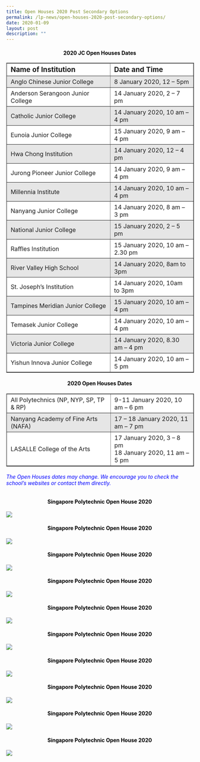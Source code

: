 ```yaml
---
title: Open Houses 2020 Post Secondary Options
permalink: /lp-news/open-houses-2020-post-secondary-options/
date: 2020-01-09
layout: post
description: ""
---
```

<h4 style="color:black" align="center">2020 JC Open Houses Dates</h4>

<table border="1" style="box-sizing: inherit; border-collapse: collapse; border-spacing: 0px; max-width: 100%;"><tbody style="box-sizing: inherit;"><tr style="box-sizing: inherit; background: rgb(255, 255, 255);"><td width="390" style="box-sizing: inherit; padding: 5px 10px;"><span style="box-sizing: inherit; font-size: 14pt;"><strong style="box-sizing: inherit; font-weight: bold;">Name of Institution</strong></span></td><td width="317" style="box-sizing: inherit; padding: 5px 10px;"><span style="box-sizing: inherit; font-size: 14pt;"><strong style="box-sizing: inherit; font-weight: bold;">Date and Time</strong></span></td></tr><tr style="box-sizing: inherit; background: rgb(230, 230, 230);"><td width="390" style="box-sizing: inherit; padding: 5px 10px;">Anglo Chinese Junior College</td><td width="317" style="box-sizing: inherit; padding: 5px 10px;">8 January 2020, 12 – 5pm</td></tr><tr style="box-sizing: inherit; background: rgb(255, 255, 255);"><td width="390" style="box-sizing: inherit; padding: 5px 10px;">Anderson Serangoon Junior College</td><td width="317" style="box-sizing: inherit; padding: 5px 10px;">14 January 2020, 2 – 7 pm</td></tr><tr style="box-sizing: inherit; background: rgb(230, 230, 230);"><td width="390" style="box-sizing: inherit; padding: 5px 10px;">Catholic Junior College</td><td width="317" style="box-sizing: inherit; padding: 5px 10px;">14 January 2020, 10 am – 4 pm</td></tr><tr style="box-sizing: inherit; background: rgb(255, 255, 255);"><td width="390" style="box-sizing: inherit; padding: 5px 10px;">Eunoia Junior College</td><td width="317" style="box-sizing: inherit; padding: 5px 10px;">15 January 2020, 9 am – 4 pm</td></tr><tr style="box-sizing: inherit; background: rgb(230, 230, 230);"><td width="390" style="box-sizing: inherit; padding: 5px 10px;">Hwa Chong Institution</td><td width="317" style="box-sizing: inherit; padding: 5px 10px;">14 January 2020, 12 – 4 pm</td></tr><tr style="box-sizing: inherit; background: rgb(255, 255, 255);"><td width="390" style="box-sizing: inherit; padding: 5px 10px;">Jurong Pioneer Junior College</td><td width="317" style="box-sizing: inherit; padding: 5px 10px;">14 January 2020, 9 am – 4 pm</td></tr><tr style="box-sizing: inherit; background: rgb(230, 230, 230);"><td width="390" style="box-sizing: inherit; padding: 5px 10px;">Millennia Institute</td><td width="317" style="box-sizing: inherit; padding: 5px 10px;">14 January 2020, 10 am – 4 pm</td></tr><tr style="box-sizing: inherit; background: rgb(255, 255, 255);"><td width="390" style="box-sizing: inherit; padding: 5px 10px;">Nanyang Junior College</td><td width="317" style="box-sizing: inherit; padding: 5px 10px;">14 January 2020, 8 am – 3 pm</td></tr><tr style="box-sizing: inherit; background: rgb(230, 230, 230);"><td width="390" style="box-sizing: inherit; padding: 5px 10px;">National Junior College</td><td width="317" style="box-sizing: inherit; padding: 5px 10px;">15 January 2020, 2 – 5 pm</td></tr><tr style="box-sizing: inherit; background: rgb(255, 255, 255);"><td width="390" style="box-sizing: inherit; padding: 5px 10px;">Raffles Institution</td><td width="317" style="box-sizing: inherit; padding: 5px 10px;">15 January 2020, 10 am – 2.30 pm</td></tr><tr style="box-sizing: inherit; background: rgb(230, 230, 230);"><td width="390" style="box-sizing: inherit; padding: 5px 10px;">River Valley High School</td><td width="317" style="box-sizing: inherit; padding: 5px 10px;">14 January 2020, 8am to 3pm</td></tr><tr style="box-sizing: inherit; background: rgb(255, 255, 255);"><td width="390" style="box-sizing: inherit; padding: 5px 10px;">St. Joseph’s Institution</td><td width="317" style="box-sizing: inherit; padding: 5px 10px;">14 January 2020, 10am to 3pm</td></tr><tr style="box-sizing: inherit; background: rgb(230, 230, 230);"><td width="390" style="box-sizing: inherit; padding: 5px 10px;">Tampines Meridian Junior College</td><td width="317" style="box-sizing: inherit; padding: 5px 10px;">15 January 2020, 10 am – 4 pm</td></tr><tr style="box-sizing: inherit; background: rgb(255, 255, 255);"><td width="390" style="box-sizing: inherit; padding: 5px 10px;">Temasek Junior College</td><td width="317" style="box-sizing: inherit; padding: 5px 10px;">14 January 2020, 10 am – 4 pm</td></tr><tr style="box-sizing: inherit; background: rgb(230, 230, 230);"><td width="390" style="box-sizing: inherit; padding: 5px 10px;">Victoria Junior College</td><td width="317" style="box-sizing: inherit; padding: 5px 10px;">14 January 2020, 8.30 am – 4 pm</td></tr><tr style="box-sizing: inherit; background: rgb(255, 255, 255);"><td width="390" style="box-sizing: inherit; padding: 5px 10px;">Yishun Innova Junior College</td><td width="317" style="box-sizing: inherit; padding: 5px 10px;">14 January 2020, 10 am – 5 pm</td></tr></tbody></table>

<h4 style="color:black" align="center">2020 Open Houses Dates</h4>

<table border="1" style="box-sizing: inherit; border-collapse: collapse; border-spacing: 0px; max-width: 100%;"><tbody style="box-sizing: inherit;"><tr style="box-sizing: inherit; background: rgb(255, 255, 255);"><td width="390" style="box-sizing: inherit; padding: 5px 10px;">All Polytechnics (NP, NYP, SP, TP &amp; RP)</td><td width="317" style="box-sizing: inherit; padding: 5px 10px;">9-11 January 2020, 10 am – 6 pm</td></tr><tr style="box-sizing: inherit; background: rgb(230, 230, 230);"><td width="390" style="box-sizing: inherit; padding: 5px 10px;">Nanyang Academy of Fine Arts (NAFA)</td><td width="317" style="box-sizing: inherit; padding: 5px 10px;">17 – 18 January 2020, 11 am – 7 pm</td></tr><tr style="box-sizing: inherit; background: rgb(255, 255, 255);"><td width="390" style="box-sizing: inherit; padding: 5px 10px;">LASALLE College of the Arts</td><td width="317" style="box-sizing: inherit; padding: 5px 10px;">17 January 2020, 3 – 8 pm<br style="box-sizing: inherit;">18 January 2020, 11 am – 5 pm</td></tr></tbody></table>

<h6 style="color:blue" ><em>The Open Houses dates may change. We encourage you to check the school’s websites or contact them directly.</em></h6>

<h4 style="color:black" align="center">Singapore Polytechnic Open House 2020</h4>

![](/images/SP-Open-House.png)

<h4 style="color:black" align="center">Singapore Polytechnic Open House 2020</h4>

![](/images/NP-Open-House.png)

<h4 style="color:black" align="center">Singapore Polytechnic Open House 2020</h4>

![](/images/NYP-Open-House.png)

<h4 style="color:black" align="center">Singapore Polytechnic Open House 2020</h4>

![](/images/TP-Open-House.png)

<h4 style="color:black" align="center">Singapore Polytechnic Open House 2020</h4>

![](/images/RP-Open-House.png)

<h4 style="color:black" align="center">Singapore Polytechnic Open House 2020</h4>

![](/images/NAFA-Open-House.png)

<h4 style="color:black" align="center">Singapore Polytechnic Open House 2020</h4>

![](/images/Laselle-Open-House-1.jpeg)

<h4 style="color:black" align="center">Singapore Polytechnic Open House 2020</h4>

![](/images/SInghealth-Nursing-Open-House.jpeg)

<h4 style="color:black" align="center">Singapore Polytechnic Open House 2020</h4>

![](/images/Nursing-Scholarship.jpeg)

<h4 style="color:black" align="center">Singapore Polytechnic Open House 2020</h4>

![](/images/Picture1.png)